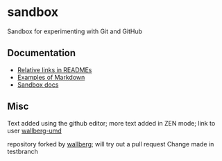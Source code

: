 sandbox
=======

Sandbox for experimenting with Git and GitHub

Documentation
-------------

* [Relative links in READMEs](https://help.github.com/articles/relative-links-in-readmes)
* [Examples of Markdown](docs/doc1.md)
* [Sandbox docs](docs/doc2.md)

Misc
----
Text added using the github editor; more text added in ZEN mode; link to user [wallberg-umd](https://github.com/wallberg-umd)

repository forked by [wallberg](https://github.com/wallberg); will try out a pull request
Change made in testbranch


